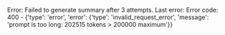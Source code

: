 Error: Failed to generate summary after 3 attempts. Last error: Error code: 400 - {'type': 'error', 'error': {'type': 'invalid_request_error', 'message': 'prompt is too long: 202515 tokens > 200000 maximum'}}